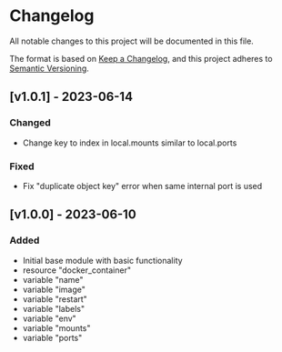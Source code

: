 # Changelog

All notable changes to this project will be documented in this file.

The format is based on [Keep a Changelog](https://keepachangelog.com/en/1.0.0/),
and this project adheres to [Semantic Versioning](https://semver.org/spec/v2.0.0.html).

## [v1.0.1] - 2023-06-14

### Changed

- Change key to index in local.mounts similar to local.ports

### Fixed

- Fix "duplicate object key" error when same internal port is used

## [v1.0.0] - 2023-06-10

### Added

- Initial base module with basic functionality
- resource "docker_container"
- variable "name"
- variable "image"
- variable "restart"
- variable "labels"
- variable "env"
- variable "mounts"
- variable "ports"